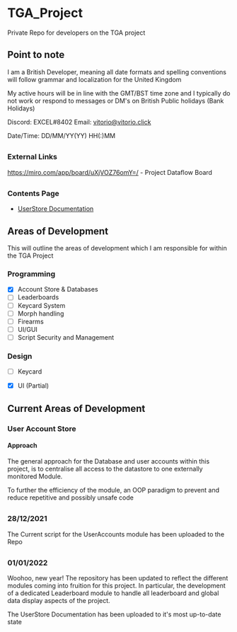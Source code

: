 
# TGA_Project
Private Repo for developers on the TGA project

## Point to note
I am a British Developer, meaning all date formats and spelling conventions will follow grammar and localization for the United Kingdom

My active hours will be in line with the GMT/BST time zone and I typically do not work or respond to messages or DM's on British Public holidays (Bank Holidays)

Discord: EXCEL#8402
Email: [vitorio@vitorio.click](mailto:vitorio@vitorio.click)

Date/Time: DD/MM/YY(YY) HH(:)MM

##
### External Links
https://miro.com/app/board/uXjVOZ76omY=/ - Project Dataflow Board

##
### Contents Page

 - [UserStore Documentation](https://github.com/Vintovin/TGA_Project/blob/main/UserStore/UserStoreDocumentation.md)

##


## Areas of Development
This will outline the areas of development which I am responsible for within the TGA Project

### Programming

 - [x] Account Store & Databases
 - [ ] Leaderboards
 - [ ] Keycard System
 - [ ] Morph handling
 - [ ] Firearms
 - [ ] UI/GUI
 - [ ] Script Security and Management

### Design

 - [ ] Keycard
 - [x] UI (Partial)


## Current Areas of Development

### User Account Store

#### Approach
The general approach for the Database and user accounts within this project, is to centralise all access to the datastore to one externally monitored Module.

To further the efficiency of the module, an OOP paradigm to prevent and reduce repetitive and possibly unsafe code
##
### 28/12/2021
The Current script for the UserAccounts module has been uploaded to the Repo
##
### 01/01/2022
Woohoo, new year!
The repository has been updated to reflect the different modules coming into fruition for this project. In particular, the development of a dedicated Leaderboard module to handle all leaderboard and global data display aspects of the project.

The UserStore Documentation has been uploaded to it's most up-to-date state
